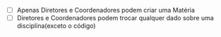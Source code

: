 - [ ] Apenas Diretores e Coordenadores podem criar uma Matéria
- [ ] Diretores e Coordenadores podem trocar qualquer dado sobre uma disciplina(exceto o código)